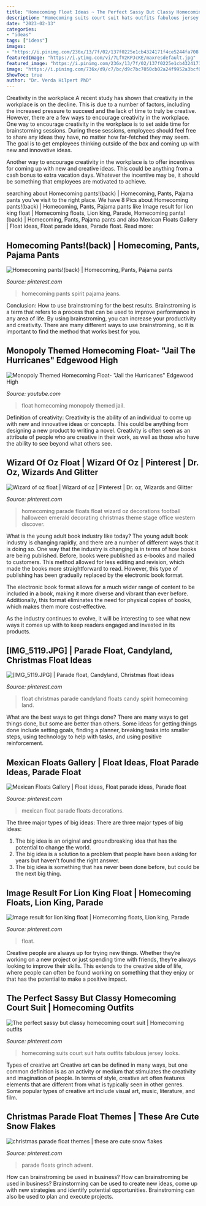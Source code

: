 ```yaml
---
title: "Homecoming Float Ideas ~ The Perfect Sassy But Classy Homecoming Court Suit"
description: "Homecoming suits court suit hats outfits fabulous jersey looks"
date: "2023-02-13"
categories:
- "ideas"
tags: ["ideas"]
images:
- "https://i.pinimg.com/236x/13/7f/02/137f0225e1cb4324171f4ce5244fa708.jpg?nii=t"
featuredImage: "https://i.ytimg.com/vi/7LfV2KPJcKE/maxresdefault.jpg"
featured_image: "https://i.pinimg.com/236x/13/7f/02/137f0225e1cb4324171f4ce5244fa708.jpg?nii=t"
image: "https://i.pinimg.com/736x/d9/c7/bc/d9c7bc7050cb02a24f9952a3bcf0459a.jpg"
ShowToc: true
author: "Dr. Verda Hilpert PhD"
---
```



Creativity in the workplace
A recent study has shown that creativity in the workplace is on the decline. This is due to a number of factors, including the increased pressure to succeed and the lack of time to truly be creative. However, there are a few ways to encourage creativity in the workplace.
One way to encourage creativity in the workplace is to set aside time for brainstorming sessions. During these sessions, employees should feel free to share any ideas they have, no matter how far-fetched they may seem. The goal is to get employees thinking outside of the box and coming up with new and innovative ideas.

Another way to encourage creativity in the workplace is to offer incentives for coming up with new and creative ideas. This could be anything from a cash bonus to extra vacation days. Whatever the incentive may be, it should be something that employees are motivated to achieve.

	

		
searching about Homecoming pants!(back) | Homecoming, Pants, Pajama pants you've visit to the right place. We have 8 Pics about Homecoming pants!(back) | Homecoming, Pants, Pajama pants like Image result for lion king float | Homecoming floats, Lion king, Parade, Homecoming pants!(back) | Homecoming, Pants, Pajama pants and also Mexican Floats Gallery | Float ideas, Float parade ideas, Parade float. Read more:
		
    
## Homecoming Pants!(back) | Homecoming, Pants, Pajama Pants

<img loading=lazy src="https://i.pinimg.com/736x/94/58/18/945818a80cf363217b20ccd05b4f9915--panther-homecoming.jpg" onerror="this.onerror=null;this.src='https://tse1.mm.bing.net/th?id=OIP._F3Xz04aptVcizyAw_0ipQDhEs&amp;pid=15.1';" alt="Homecoming pants!(back) | Homecoming, Pants, Pajama pants">

_Source: pinterest.com_

>homecoming pants spirit pajama jeans. 

	

Conclusion: How to use brainstroming for the best results.
Brainstroming is a term that refers to a process that can be used to improve performance in any area of life. By using brainstroming, you can increase your productivity and creativity. There are many different ways to use brainstroming, so it is important to find the method that works best for you.

    
## Monopoly Themed Homecoming Float- &quot;Jail The Hurricanes&quot; Edgewood High

<img loading=lazy src="https://i.ytimg.com/vi/7LfV2KPJcKE/maxresdefault.jpg" onerror="this.onerror=null;this.src='https://tse2.mm.bing.net/th?id=OIP.l0ehBT-PhpSOsYfk-2uqqQHaEK&amp;pid=15.1';" alt="Monopoly Themed Homecoming Float- &quot;Jail the Hurricanes&quot; Edgewood High">

_Source: youtube.com_

>float homecoming monopoly themed jail. 

	

Definition of creativity:
Creativity is the ability of an individual to come up with new and innovative ideas or concepts. This could be anything from designing a new product to writing a novel. Creativity is often seen as an attribute of people who are creative in their work, as well as those who have the ability to see beyond what others see.

    
## Wizard Of Oz Float | Wizard Of Oz | Pinterest | Dr. Oz, Wizards And Glitter

<img loading=lazy src="https://s-media-cache-ak0.pinimg.com/736x/f3/87/8e/f3878ee4630a3df0cb3168c414009b2c.jpg" onerror="this.onerror=null;this.src='https://tse3.mm.bing.net/th?id=OIP.dUhoPuYvxkfUs-OhuhzNOwHaJ3&amp;pid=15.1';" alt="Wizard of oz float | Wizard of oz | Pinterest | Dr. oz, Wizards and Glitter">

_Source: pinterest.com_

>homecoming parade floats float wizard oz decorations football halloween emerald decorating christmas theme stage office western discover. 

	

What is the young adult book industry like today?
The young adult book industry is changing rapidly, and there are a number of different ways that it is doing so. One way that the industry is changing is in terms of how books are being published. 
Before, books were published as e-books and mailed to customers. This method allowed for less editing and revision, which made the books more straightforward to read. However, this type of publishing has been gradually replaced by the electronic book format. 

The electronic book format allows for a much wider range of content to be included in a book, making it more diverse and vibrant than ever before. Additionally, this format eliminates the need for physical copies of books, which makes them more cost-effective. 

As the industry continues to evolve, it will be interesting to see what new ways it comes up with to keep readers engaged and invested in its products.

    
## [IMG_5119.JPG] | Parade Float, Candyland, Christmas Float Ideas

<img loading=lazy src="https://i.pinimg.com/originals/43/6f/48/436f4805bbd0fb71024d3f216106a888.jpg" onerror="this.onerror=null;this.src='https://tse1.mm.bing.net/th?id=OIP.GwAl-1KOxmust8rKE-GdHwHaLG&amp;pid=15.1';" alt="[IMG_5119.JPG] | Parade float, Candyland, Christmas float ideas">

_Source: pinterest.com_

>float christmas parade candyland floats candy spirit homecoming land. 

	

What are the best ways to get things done?
There are many ways to get things done, but some are better than others. Some ideas for getting things done include setting goals, finding a planner, breaking tasks into smaller steps, using technology to help with tasks, and using positive reinforcement.

    
## Mexican Floats Gallery | Float Ideas, Float Parade Ideas, Parade Float

<img loading=lazy src="https://i.pinimg.com/736x/45/07/03/450703e1a9c228149f3ca125424d0867--mexicans.jpg" onerror="this.onerror=null;this.src='https://tse4.mm.bing.net/th?id=OIP.bbjm2i2-kCB_vKywYbn95wHaEU&amp;pid=15.1';" alt="Mexican Floats Gallery | Float ideas, Float parade ideas, Parade float">

_Source: pinterest.com_

>mexican float parade floats decorations. 

	

The three major types of big ideas:
There are three major types of big ideas: 
1. The big idea is an original and groundbreaking idea that has the potential to change the world. 
2. The big idea is a solution to a problem that people have been asking for years but haven't found the right answer. 
3. The big idea is something that has never been done before, but could be the next big thing.

    
## Image Result For Lion King Float | Homecoming Floats, Lion King, Parade

<img loading=lazy src="https://i.pinimg.com/736x/d9/c7/bc/d9c7bc7050cb02a24f9952a3bcf0459a.jpg" onerror="this.onerror=null;this.src='https://tse1.mm.bing.net/th?id=OIP.xWa0IIMC83A_iJPk4vPznwHaFd&amp;pid=15.1';" alt="Image result for lion king float | Homecoming floats, Lion king, Parade">

_Source: pinterest.com_

>float. 

	

Creative people are always up for trying new things. Whether they’re working on a new project or just spending time with friends, they’re always looking to improve their skills. This extends to the creative side of life, where people can often be found working on something that they enjoy or that has the potential to make a positive impact.

    
## The Perfect Sassy But Classy Homecoming Court Suit | Homecoming Outfits

<img loading=lazy src="https://i.pinimg.com/236x/13/7f/02/137f0225e1cb4324171f4ce5244fa708.jpg?nii=t" onerror="this.onerror=null;this.src='https://tse2.mm.bing.net/th?id=OIP.gsaTSnvoyx4k1TWTZn5e3AAAAA&amp;pid=15.1';" alt="The perfect sassy but classy homecoming court suit | Homecoming outfits">

_Source: pinterest.com_

>homecoming suits court suit hats outfits fabulous jersey looks. 

	

Types of creative art
Creative art can be defined in many ways, but one common definition is as an activity or medium that stimulates the creativity and imagination of people. In terms of style, creative art often features elements that are different from what is typically seen in other genres. Some popular types of creative art include visual art, music, literature, and film.

    
## Christmas Parade Float Themes | These Are Cute Snow Flakes

<img loading=lazy src="https://i.pinimg.com/originals/b3/75/38/b3753829b0340540d397685d331db42a.jpg" onerror="this.onerror=null;this.src='https://tse1.mm.bing.net/th?id=OIP.HG4SpSOCiQaZmN0drAG-jgHaFj&amp;pid=15.1';" alt="christmas parade float themes | these are cute snow flakes">

_Source: pinterest.com_

>parade floats grinch advent. 

	

How can brainstroming be used in business?
How can brainstroming be used in business? Brainstorming can be used to create new ideas, come up with new strategies and identify potential opportunities. Brainstroming can also be used to plan and execute projects.

